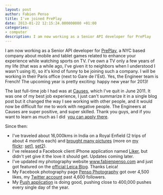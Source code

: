 ```yaml
---
layout: post
author: Fabien Penso
title: I've joined PrePlay
date: 2013-01-22 12:15:24.000000000 +01:00
categories:
- computer
description: I am now working as a Senior API developer for PrePlay
---
```

I am now working as a Senior API developer for <a href="http://www.preplaysports.com">PrePlay</a>, a NYC based company about mobile and tablet games related to enhance your experience while watching sports on TV. I've own a TV only a few years of my life (that was a while ago, I've given it to neighbors when I understood I wasn't using it), so it's kind of funny to be joining such a company. I will be working in their Paris office (next to Gare de l'Est). Yes, the Engineer team is French! The upcoming year is pretty exciting: happy new year for 2013!

The last full-time job I had was at <a href="http://www.causes.com">Causes</a>, which I've quit in June 2011. It was one of my best job experience, I just can't summarize it in a single blog post but it changed the way I see working with other people, and it would now be difficult for me to work with negative people. The Engineers at Causes are super positive, and super skilled. Thank you guys, and if you want to learn as much as I did  <a href="http://www.causes.com/jobs">you can apply there</a>.

Since then:
<ul>
	<li>I've traveled about 16,000kms in India on a Royal Enfield (2 trips of about 4 months each) and <a href="http://fabienpenso.com/stories/haridwar">brought many pictures</a> (more on <a href="http://flickr.com/photos/penso">my flickr</a>: <a href="http://www.flickr.com/photos/penso/sets/72157627878039060/">set1</a>, <a href="http://www.flickr.com/photos/penso/sets/72157630899010954/">set2</a>).</li>
	<li>I've released a Facebook client iPhone application named <a href="http://www.likerapp.com/purchase">Liker</a>, but didn't yet give it the love it should get. Updates coming later.</li>
	<li>I've updated my photography website <a href="http://www.fabienpenso.com">www.fabienpenso.com</a> and just got featured on the <a href="http://blog.leica-camera.com/photographers/interviews/fabien-penso-an-indian-carnet-de-passage/">official Leica Blog</a>. Thanks Leica!</li>
	<li>My Facebook photography page <a href="http://facebook.com/pensophotography">Penso Photography</a> got over 4,500 likes, my <a href="http://twitter.com/fabienpenso">Twitter account</a> past 4,600 followers.</li>
	<li>My <a href="http://2apn.com">Push application</a> is doing good, pushing close to 400,000 pushes every single day of the year.</li>
</ul>
